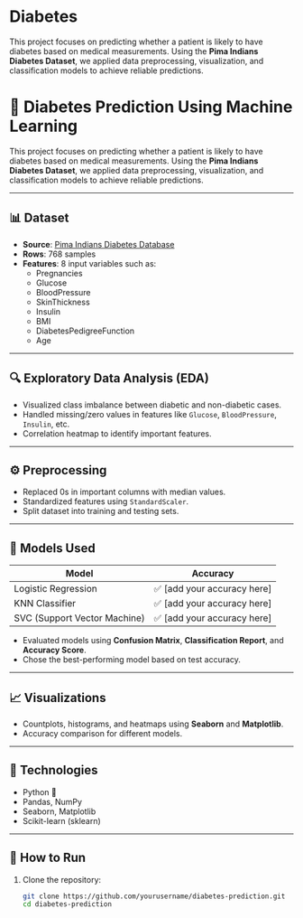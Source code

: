 # Diabetes
This project focuses on predicting whether a patient is likely to have diabetes based on medical measurements. Using the **Pima Indians Diabetes Dataset**, we applied data preprocessing, visualization, and classification models to achieve reliable predictions.

# 🧪 Diabetes Prediction Using Machine Learning

This project focuses on predicting whether a patient is likely to have diabetes based on medical measurements. Using the **Pima Indians Diabetes Dataset**, we applied data preprocessing, visualization, and classification models to achieve reliable predictions.

---

## 📊 Dataset

- **Source**: [Pima Indians Diabetes Database](https://www.kaggle.com/datasets/uciml/pima-indians-diabetes-database)
- **Rows**: 768 samples
- **Features**: 8 input variables such as:
  - Pregnancies
  - Glucose
  - BloodPressure
  - SkinThickness
  - Insulin
  - BMI
  - DiabetesPedigreeFunction
  - Age

---

## 🔍 Exploratory Data Analysis (EDA)

- Visualized class imbalance between diabetic and non-diabetic cases.
- Handled missing/zero values in features like `Glucose`, `BloodPressure`, `Insulin`, etc.
- Correlation heatmap to identify important features.

---

## ⚙️ Preprocessing

- Replaced 0s in important columns with median values.
- Standardized features using `StandardScaler`.
- Split dataset into training and testing sets.

---

## 🧠 Models Used

| Model        | Accuracy |
|--------------|----------|
| Logistic Regression | ✅ [add your accuracy here] |
| KNN Classifier      | ✅ [add your accuracy here] |
| SVC (Support Vector Machine) | ✅ [add your accuracy here] |

- Evaluated models using **Confusion Matrix**, **Classification Report**, and **Accuracy Score**.
- Chose the best-performing model based on test accuracy.

---

## 📈 Visualizations

- Countplots, histograms, and heatmaps using **Seaborn** and **Matplotlib**.
- Accuracy comparison for different models.

---

## 🧰 Technologies

- Python 🐍
- Pandas, NumPy
- Seaborn, Matplotlib
- Scikit-learn (sklearn)

---

## 🚀 How to Run

1. Clone the repository:
   ```bash
   git clone https://github.com/yourusername/diabetes-prediction.git
   cd diabetes-prediction
